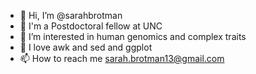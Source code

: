- 👋 Hi, I’m @sarahbrotman
- 🧬 I'm a Postdoctoral fellow at UNC
- 👀 I’m interested in human genomics and complex traits
- 💞️ I love awk and sed and ggplot
- 📫 How to reach me sarah.brotman13@gmail.com

<!--
**sarahbrotman/sarahbrotman** is a ✨ _special_ ✨ repository because its `README.md` (this file) appears on your GitHub profile.
